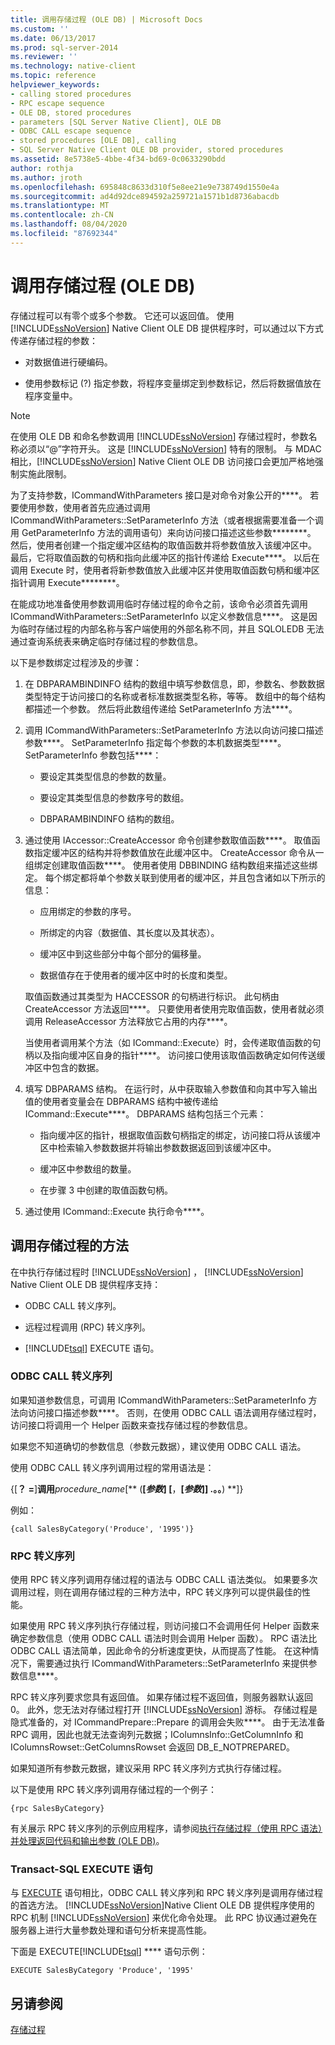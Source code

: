 ```yaml
---
title: 调用存储过程 (OLE DB) | Microsoft Docs
ms.custom: ''
ms.date: 06/13/2017
ms.prod: sql-server-2014
ms.reviewer: ''
ms.technology: native-client
ms.topic: reference
helpviewer_keywords:
- calling stored procedures
- RPC escape sequence
- OLE DB, stored procedures
- parameters [SQL Server Native Client], OLE DB
- ODBC CALL escape sequence
- stored procedures [OLE DB], calling
- SQL Server Native Client OLE DB provider, stored procedures
ms.assetid: 8e5738e5-4bbe-4f34-bd69-0c0633290bdd
author: rothja
ms.author: jroth
ms.openlocfilehash: 695848c8633d310f5e8ee21e9e738749d1550e4a
ms.sourcegitcommit: ad4d92dce894592a259721a1571b1d8736abacdb
ms.translationtype: MT
ms.contentlocale: zh-CN
ms.lasthandoff: 08/04/2020
ms.locfileid: "87692344"
---
```

# <a name="calling-a-stored-procedure-ole-db"></a>调用存储过程 (OLE DB)
  存储过程可以有零个或多个参数。 它还可以返回值。 使用 [!INCLUDE[ssNoVersion](../../../includes/ssnoversion-md.md)] Native Client OLE DB 提供程序时，可以通过以下方式传递存储过程的参数：  
  
-   对数据值进行硬编码。  
  
-   使用参数标记 (?) 指定参数，将程序变量绑定到参数标记，然后将数据值放在程序变量中。  
  
> [!NOTE]  
>  在使用 OLE DB 和命名参数调用 [!INCLUDE[ssNoVersion](../../../includes/ssnoversion-md.md)] 存储过程时，参数名称必须以“\@”字符开头。 这是 [!INCLUDE[ssNoVersion](../../../includes/ssnoversion-md.md)] 特有的限制。 与 MDAC 相比，[!INCLUDE[ssNoVersion](../../../includes/ssnoversion-md.md)] Native Client OLE DB 访问接口会更加严格地强制实施此限制。  
  
 为了支持参数，ICommandWithParameters 接口是对命令对象公开的****。 若要使用参数，使用者首先应通过调用 ICommandWithParameters::SetParameterInfo 方法（或者根据需要准备一个调用 GetParameterInfo 方法的调用语句）来向访问接口描述这些参数********。 然后，使用者创建一个指定缓冲区结构的取值函数并将参数值放入该缓冲区中。 最后，它将取值函数的句柄和指向此缓冲区的指针传递给 Execute****。 以后在调用 Execute 时，使用者将新参数值放入此缓冲区并使用取值函数句柄和缓冲区指针调用 Execute********。  
  
 在能成功地准备使用参数调用临时存储过程的命令之前，该命令必须首先调用 ICommandWithParameters::SetParameterInfo 以定义参数信息****。 这是因为临时存储过程的内部名称与客户端使用的外部名称不同，并且 SQLOLEDB 无法通过查询系统表来确定临时存储过程的参数信息。  
  
 以下是参数绑定过程涉及的步骤：  
  
1.  在 DBPARAMBINDINFO 结构的数组中填写参数信息，即，参数名、参数数据类型特定于访问接口的名称或者标准数据类型名称，等等。 数组中的每个结构都描述一个参数。 然后将此数组传递给 SetParameterInfo 方法****。  
  
2.  调用 ICommandWithParameters::SetParameterInfo 方法以向访问接口描述参数****。 SetParameterInfo 指定每个参数的本机数据类型****。 SetParameterInfo 参数包括****：  
  
    -   要设定其类型信息的参数的数量。  
  
    -   要设定其类型信息的参数序号的数组。  
  
    -   DBPARAMBINDINFO 结构的数组。  
  
3.  通过使用 IAccessor::CreateAccessor 命令创建参数取值函数****。 取值函数指定缓冲区的结构并将参数值放在此缓冲区中。 CreateAccessor 命令从一组绑定创建取值函数****。 使用者使用 DBBINDING 结构数组来描述这些绑定。 每个绑定都将单个参数关联到使用者的缓冲区，并且包含诸如以下所示的信息：  
  
    -   应用绑定的参数的序号。  
  
    -   所绑定的内容（数据值、其长度以及其状态）。  
  
    -   缓冲区中到这些部分中每个部分的偏移量。  
  
    -   数据值存在于使用者的缓冲区中时的长度和类型。  
  
     取值函数通过其类型为 HACCESSOR 的句柄进行标识。 此句柄由 CreateAccessor 方法返回****。 只要使用者使用完取值函数，使用者就必须调用 ReleaseAccessor 方法释放它占用的内存****。  
  
     当使用者调用某个方法（如 ICommand::Execute）时，会传递取值函数的句柄以及指向缓冲区自身的指针****。 访问接口使用该取值函数确定如何传送缓冲区中包含的数据。  
  
4.  填写 DBPARAMS 结构。 在运行时，从中获取输入参数值和向其中写入输出值的使用者变量会在 DBPARAMS 结构中被传递给 ICommand::Execute****。 DBPARAMS 结构包括三个元素：  
  
    -   指向缓冲区的指针，根据取值函数句柄指定的绑定，访问接口将从该缓冲区中检索输入参数数据并将输出参数数据返回到该缓冲区中。  
  
    -   缓冲区中参数组的数量。  
  
    -   在步骤 3 中创建的取值函数句柄。  
  
5.  通过使用 ICommand::Execute 执行命令****。  
  
## <a name="methods-of-calling-a-stored-procedure"></a>调用存储过程的方法  
 在中执行存储过程时 [!INCLUDE[ssNoVersion](../../../includes/ssnoversion-md.md)] ， [!INCLUDE[ssNoVersion](../../../includes/ssnoversion-md.md)] Native Client OLE DB 提供程序支持：  
  
-   ODBC CALL 转义序列。  
  
-   远程过程调用 (RPC) 转义序列。  
  
-   [!INCLUDE[tsql](../../../includes/tsql-md.md)] EXECUTE 语句。  
  
### <a name="odbc-call-escape-sequence"></a>ODBC CALL 转义序列  
 如果知道参数信息，可调用 ICommandWithParameters::SetParameterInfo 方法向访问接口描述参数****。 否则，在使用 ODBC CALL 语法调用存储过程时，访问接口将调用一个 Helper 函数来查找存储过程的参数信息。  
  
 如果您不知道确切的参数信息（参数元数据），建议使用 ODBC CALL 语法。  
  
 使用 ODBC CALL 转义序列调用过程的常用语法是：  
  
 {[**？ =**]**调用**_procedure_name_[** (**[*参数*] [**，**[*参数*]] .。。**) **]}  
  
 例如：  
  
```  
{call SalesByCategory('Produce', '1995')}  
```  
  
### <a name="rpc-escape-sequence"></a>RPC 转义序列  
 使用 RPC 转义序列调用存储过程的语法与 ODBC CALL 语法类似。 如果要多次调用过程，则在调用存储过程的三种方法中，RPC 转义序列可以提供最佳的性能。  
  
 如果使用 RPC 转义序列执行存储过程，则访问接口不会调用任何 Helper 函数来确定参数信息（使用 ODBC CALL 语法时则会调用 Helper 函数）。 RPC 语法比 ODBC CALL 语法简单，因此命令的分析速度更快，从而提高了性能。 在这种情况下，需要通过执行 ICommandWithParameters::SetParameterInfo 来提供参数信息****。  
  
 RPC 转义序列要求您具有返回值。 如果存储过程不返回值，则服务器默认返回 0。 此外，您无法对存储过程打开 [!INCLUDE[ssNoVersion](../../../includes/ssnoversion-md.md)] 游标。 存储过程是隐式准备的，对 ICommandPrepare::Prepare 的调用会失败****。 由于无法准备 RPC 调用，因此也就无法查询列元数据；IColumnsInfo::GetColumnInfo 和 IColumnsRowset::GetColumnsRowset 会返回 DB_E_NOTPREPARED。  
  
 如果知道所有参数元数据，建议采用 RPC 转义序列方式执行存储过程。  
  
 以下是使用 RPC 转义序列调用存储过程的一个例子：  
  
```  
{rpc SalesByCategory}  
```  
  
 有关展示 RPC 转义序列的示例应用程序，请参阅[执行存储过程（使用 RPC 语法）并处理返回代码和输出参数 &#40;OLE DB&#41;](../../native-client-ole-db-how-to/results/execute-stored-procedure-with-rpc-and-process-output.md)。  
  
### <a name="transact-sql-execute-statement"></a>Transact-SQL EXECUTE 语句  
 与 [EXECUTE](/sql/t-sql/language-elements/execute-transact-sql) 语句相比，ODBC CALL 转义序列和 RPC 转义序列是调用存储过程的首选方法。 [!INCLUDE[ssNoVersion](../../../includes/ssnoversion-md.md)]Native Client OLE DB 提供程序使用的 RPC 机制 [!INCLUDE[ssNoVersion](../../../includes/ssnoversion-md.md)] 来优化命令处理。 此 RPC 协议通过避免在服务器上进行大量参数处理和语句分析来提高性能。  
  
 下面是  EXECUTE[!INCLUDE[tsql](../../../includes/tsql-md.md)] **** 语句示例：  
  
```  
EXECUTE SalesByCategory 'Produce', '1995'  
```  
  
## <a name="see-also"></a>另请参阅  
 [存储过程](stored-procedures.md)  
  
  

